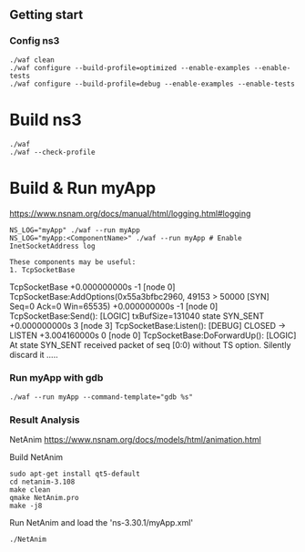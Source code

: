 
## Getting start
### Config ns3
```shell
./waf clean
./waf configure --build-profile=optimized --enable-examples --enable-tests
./waf configure --build-profile=debug --enable-examples --enable-tests
```

# Build ns3
```shell
./waf
./waf --check-profile
```

# Build & Run myApp
https://www.nsnam.org/docs/manual/html/logging.html#logging
```shell
NS_LOG="myApp" ./waf --run myApp
NS_LOG="myApp:<ComponentName>" ./waf --run myApp # Enable InetSocketAddress log

These components may be useful:
1. TcpSocketBase
```
TcpSocketBase
+0.000000000s -1  [node 0] TcpSocketBase:AddOptions(0x55a3bfbc2960, 49153 > 50000 [SYN] Seq=0 Ack=0 Win=65535)
+0.000000000s -1  [node 0] TcpSocketBase:Send(): [LOGIC] txBufSize=131040 state SYN_SENT
+0.000000000s 3  [node 3] TcpSocketBase:Listen(): [DEBUG] CLOSED -> LISTEN
+3.004160000s 0  [node 0] TcpSocketBase:DoForwardUp(): [LOGIC] At state SYN_SENT received packet of seq [0:0) without TS option. Silently discard it
.....


### Run myApp with gdb
```shell
./waf --run myApp --command-template="gdb %s"
```

### Result Analysis
NetAnim
https://www.nsnam.org/docs/models/html/animation.html

Build NetAnim
```shell
sudo apt-get install qt5-default
cd netanim-3.108
make clean
qmake NetAnim.pro
make -j8
```

Run NetAnim and load the 'ns-3.30.1/myApp.xml'
```shell
./NetAnim
```